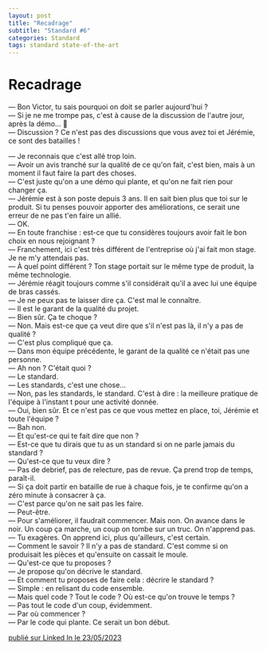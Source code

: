 ```yaml
---
layout: post
title: "Recadrage"
subtitle: "Standard #6"
categories: Standard
tags: standard state-of-the-art
---
```

# Recadrage


— Bon Victor, tu sais pourquoi on doit se parler aujourd'hui ?\
— Si je ne me trompe pas, c'est à cause de la discussion de l'autre jour, après la démo… 🧱\
— Discussion ? Ce n'est pas des discussions que vous avez toi et Jérémie, ce sont des batailles !
<!--more-->
— Je reconnais que c'est allé trop loin.\
— Avoir un avis tranché sur la qualité de ce qu'on fait, c'est bien, mais à un moment il faut faire la part des choses.\
— C'est juste qu'on a une démo qui plante, et qu'on ne fait rien pour changer ça.\
— Jérémie est à son poste depuis 3 ans. Il en sait bien plus que toi sur le produit. Si tu penses pouvoir apporter des améliorations, ce serait une erreur de ne pas t'en faire un allié.\
— OK.\
— En toute franchise : est-ce que tu considères toujours avoir fait le bon choix en nous rejoignant ?\
— Franchement, ici c'est très différent de l'entreprise où j'ai fait mon stage. Je ne m'y attendais pas.\
— À quel point différent ? Ton stage portait sur le même type de produit, la même technologie.\
— Jérémie réagit toujours comme s'il considérait qu'il a avec lui une équipe de bras cassés.\
— Je ne peux pas te laisser dire ça. C'est mal le connaître.\
— Il est le garant de la qualité du projet.\
— Bien sûr. Ça te choque ?\
— Non. Mais est-ce que ça veut dire que s'il n'est pas là, il n'y a pas de qualité ?\
— C'est plus compliqué que ça.\
— Dans mon équipe précédente, le garant de la qualité ce n'était pas une personne.\
— Ah non ? C'était quoi ?\
— Le standard.\
— Les standards, c'est une chose…\
— Non, pas les standards, le standard. C'est à dire : la meilleure pratique de l'équipe à l'instant t pour une activité donnée.\
— Oui, bien sûr. Et ce n'est pas ce que vous mettez en place, toi, Jérémie et toute l'équipe ?\
— Bah non.\
— Et qu'est-ce qui te fait dire que non ?\
— Est-ce que tu dirais que tu as un standard si on ne parle jamais du standard ?\
— Qu'est-ce que tu veux dire ?\
— Pas de debrief, pas de relecture, pas de revue. Ça prend trop de temps, paraît-il.\
— Si ça doit partir en bataille de rue à chaque fois, je te confirme qu'on a zéro minute à consacrer à ça.\
— C'est parce qu'on ne sait pas les faire.\
— Peut-être.\
— Pour s'améliorer, il faudrait commencer. Mais non. On avance dans le noir. Un coup ça marche, un coup on tombe sur un truc. On n'apprend pas.\
— Tu exagères. On apprend ici, plus qu'ailleurs, c'est certain.\
— Comment le savoir ? Il n'y a pas de standard. C'est comme si on produisait les pièces et qu'ensuite on cassait le moule.\
— Qu'est-ce que tu proposes ?\
— Je propose qu'on décrive le standard.\
— Et comment tu proposes de faire cela : décrire le standard ?\
— Simple : en relisant du code ensemble.\
— Mais quel code ? Tout le code ? Où est-ce qu'on trouve le temps ?\
— Pas tout le code d'un coup, évidemment.\
— Par où commencer ?\
— Par le code qui plante. Ce serait un bon début.

[publié sur Linked In le 23/05/2023](https://www.linkedin.com/posts/christophe-thibaut-35b4657_ameliorationcontinue-etatdelart-standard-activity-7066649254789853184-kTi3?utm_source=share&utm_medium=member_desktop)
